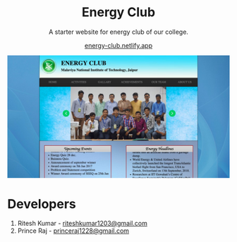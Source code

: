 <h1 align="center">Energy Club</h1>
<p align="center">A starter website for energy club of our college.</p>
<p align="center"><a align="center" href="https://energy-club.netlify.app/">energy-club.netlify.app</a></p>
<p align="center">
    <img src="/images/energy-club.jpg" alt="Energy Club" />
</p>

# Developers
1. Ritesh Kumar - riteshkumar1203@gmail.com
2. Prince Raj - princeraj1228@gmail.com

